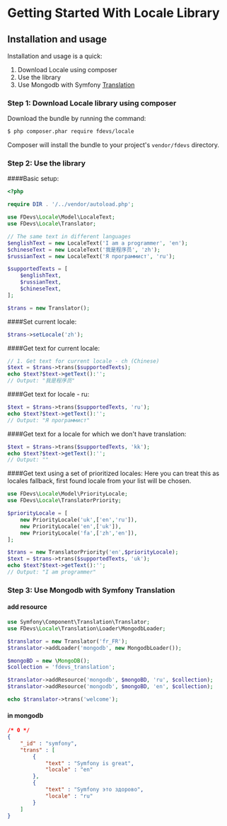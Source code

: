 Getting Started With Locale Library
===================================

## Installation and usage

Installation and usage is a quick:

1. Download Locale using composer
2. Use the library
3. Use Mongodb with Symfony [Translation](https://github.com/symfony/Translation)


### Step 1: Download Locale library using composer

Download the bundle by running the command:

``` bash
$ php composer.phar require fdevs/locale
```

Composer will install the bundle to your project's `vendor/fdevs` directory.


### Step 2: Use the library

####Basic setup:

```php
<?php

require DIR . '/../vendor/autoload.php';

use FDevs\Locale\Model\LocaleText;
use FDevs\Locale\Translator;

// The same text in different languages
$englishText = new LocaleText('I am a programmer', 'en');
$chineseText = new LocaleText('我是程序员', 'zh');
$russianText = new LocaleText('Я программист', 'ru');

$supportedTexts = [
    $englishText,
    $russianText,
    $chineseText,
];

$trans = new Translator();
```

####Set current locale:
```php
$trans->setLocale('zh');
```

####Get text for current locale:
```php
// 1. Get text for current locale - ch (Chinese)
$text = $trans->trans($supportedTexts);
echo $text?$text->getText():'';
// Output: "我是程序员"
```

####Get text for locale - ru:
```php
$text = $trans->trans($supportedTexts, 'ru');
echo $text?$text->getText():'';
// Output: "Я программист"
```

####Get text for a locale for which we don't have translation:
```php
$text = $trans->trans($supportedTexts, 'kk');
echo $text?$text->getText():'';
// Output: ""
```

####Get text using a set of prioritized locales:
Here you can treat this as locales fallback, first found locale from your list will be chosen.
```php
use FDevs\Locale\Model\PriorityLocale;
use FDevs\Locale\TranslatorPriority;

$priorityLocale = [
    new PriorityLocale('uk',['en','ru']),
    new PriorityLocale('en',['uk']),
    new PriorityLocale('fa',['zh','en']),
];

$trans = new TranslatorPriority('en',$priorityLocale);
$text = $trans->trans($supportedTexts, 'uk');
echo $text?$text->getText():'';
// Output: "I am programmer"
```

### Step 3: Use Mongodb with Symfony Translation


#### add resource

```php
use Symfony\Component\Translation\Translator;
use FDevs\Locale\Translation\Loader\MongodbLoader;

$translator = new Translator('fr_FR');
$translator->addLoader('mongodb', new MongodbLoader());

$mongoBD = new \MongoDB();
$collection = 'fdevs_translation';

$translator->addResource('mongodb', $mongoBD, 'ru', $collection);
$translator->addResource('mongodb', $mongoBD, 'en', $collection);

echo $translator->trans('welcome');
```

#### in mongodb

```json
/* 0 */
{
    "_id" : "symfony",
    "trans" : [ 
        {
            "text" : "Symfony is great",
            "locale" : "en"
        }, 
        {
            "text" : "Symfony это здорово",
            "locale" : "ru"
        }
    ]
}
```
